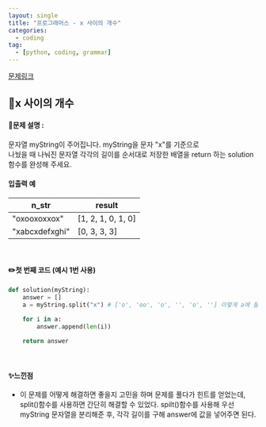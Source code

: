 ```yaml
---
layout: single
title: "프로그래머스 - x 사이의 개수"
categories: 
  - coding
tag:
  - [python, coding, grammar]
--- 
```

[문제링크](https://school.programmers.co.kr/learn/courses/30/lessons/181867)  

## 📌x 사이의 개수
#### 📖문제 설명 :  
문자열 myString이 주어집니다. myString을 문자 "x"를 기준으로  
나눴을 때 나눠진 문자열 각각의 길이를 순서대로 저장한 배열을 return 하는 solution 함수를 완성해 주세요.

#### 입출력 예  

|n_str|result|
|---|---|
|"oxooxoxxox"|[1, 2, 1, 0, 1, 0]|
|"xabcxdefxghi"|[0, 3, 3, 3]|  


<br>

#### ✏️첫 번째 코드 (예시 1번 사용)
```python
def solution(myString):
    answer = []
    a = myString.split("x") # ['o', 'oo', 'o', '', 'o', ''] 이렇게 a에 들어감

    for i in a:
        answer.append(len(i))
    
    return answer
```

<br>

#### ✨느낀점 
- 이 문제를 어떻게 해결하면 좋을지 고민을 하며 문제를 풀다가 힌트를 얻었는데, split()함수를 사용하면 간단히 해결할 수 있었다.
  spilt()함수를 사용해 우선 myString 문자열을 분리해준 후, 각각 길이를 구해 answer에 값을 넣어주면 된다.   
  
